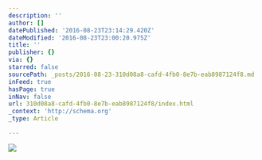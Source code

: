 ```yaml
---
description: ''
author: []
datePublished: '2016-08-23T23:14:29.420Z'
dateModified: '2016-08-23T23:00:20.975Z'
title: ''
publisher: {}
via: {}
starred: false
sourcePath: _posts/2016-08-23-310d08a8-cafd-4fb0-8e7b-eab8987124f8.md
inFeed: true
hasPage: true
inNav: false
url: 310d08a8-cafd-4fb0-8e7b-eab8987124f8/index.html
_context: 'http://schema.org'
_type: Article

---
```

![](https://the-grid-user-content.s3-us-west-2.amazonaws.com/f16be8a7-683f-4cec-a9f0-a0a96e3ecf5e.jpg)